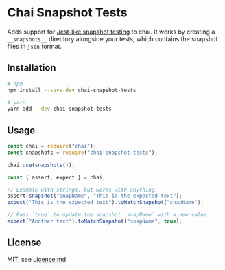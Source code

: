 # Chai Snapshot Tests

Adds support for [Jest-like snapshot testing](https://facebook.github.io/jest/docs/snapshot-testing.html)
to chai. It works by creating a `__snapshots__` directory alongside your tests,
which contains the snapshot files in `json` format.

## Installation

```bash
# npm
npm install --save-dev chai-snapshot-tests

# yarn
yarn add --dev chai-snapshot-tests
```

## Usage

```js
const chai = require("chai");
const snapshots = require("chai-snapshot-tests");

chai.use(snapshots());

const { assert, expect } = chai;

// Example with strings, but works with anything!
assert.snapshot("snapName", "This is the expected text");
expect("This is the expected text").toMatchSnapshot("snapName");

// Pass `true` to update the snapshot `snapName` with a new value
expect("Another text").toMatchSnapshot("snapName", true);
```

## License

MIT, see [License.md](LICENSE.md)
